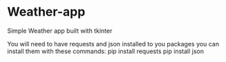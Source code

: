 # Weather-app
Simple Weather app built with tkinter 

You will need to have requests and json installed to you packages 
you can install them with these commands:
pip install requests
pip install json
